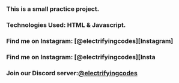 ### This is a small practice project.

### Technologies Used: HTML & Javascript.

### Find me on Instagram: [@electrifyingcodes][Instagram]
### Find me on Instagram: [@electrifyingcodes][Insta
### Join our Discord server:[@electrifyingcodes][discord]

[Instgram]: https://www.instagram.com/electrifying_codes
[discord]: htt